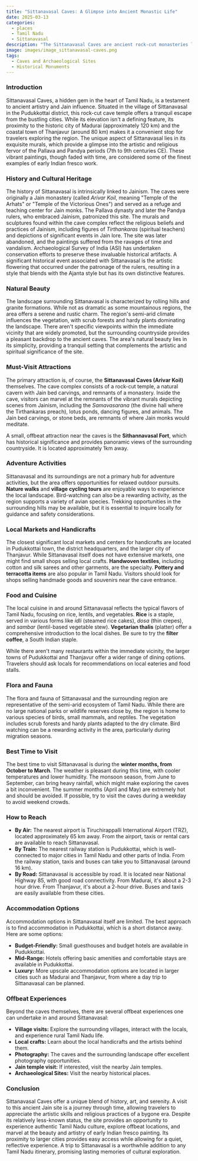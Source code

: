 ```yaml
---
title: "Sittanavasal Caves: A Glimpse into Ancient Monastic Life"
date: 2025-03-13
categories:
  - places
  - Tamil Nadu
  - Sittanavasal
description: "The Sittanavasal Caves are ancient rock-cut monasteries located in Tamil Nadu, India.Dating back to the 8th century CE, these caves were carved into the hills by Buddhist monks and serve as a testament to the region's rich spiritual heritage.Nestled amidst lush greenery and tea plantations, the Sittanavasal Caves offer a serene retreat for history enthusiasts and nature lovers alike.The site features intricate carvings and inscriptions, providing valuable insights into the cultural and religious practices of ancient Tamil Nadu.These caves are part of the larger network of monasteries that flourished along the trade routes between South India and Sri Lanka during the medieval period."
image: images/image_sittanavasal-caves.png
tags: 
  - Caves and Archaeological Sites
  - Historical Monuments
---
```



### **Introduction**

Sittanavasal Caves, a hidden gem in the heart of Tamil Nadu, is a testament to ancient artistry and Jain influence. Situated in the village of Sittanavasal in the Pudukkottai district, this rock-cut cave temple offers a tranquil escape from the bustling cities. While its elevation isn't a defining feature, its proximity to the historic city of Madurai (approximately 120 km) and the coastal town of Thanjavur (around 80 km) makes it a convenient stop for travelers exploring the region. The unique aspect of Sittanavasal lies in its exquisite murals, which provide a glimpse into the artistic and religious fervor of the Pallava and Pandya periods (7th to 9th centuries CE). These vibrant paintings, though faded with time, are considered some of the finest examples of early Indian fresco work.

### **History and Cultural Heritage**

The history of Sittanavasal is intrinsically linked to Jainism. The caves were originally a Jain monastery (called *Arivar Koil*, meaning "Temple of the Arhats" or "Temple of the Victorious Ones") and served as a refuge and teaching center for Jain monks. The Pallava dynasty and later the Pandya rulers, who embraced Jainism, patronized this site. The murals and sculptures found within the cave complex reflect the religious beliefs and practices of Jainism, including figures of *Tirthankaras* (spiritual teachers) and depictions of significant events in Jain lore. The site was later abandoned, and the paintings suffered from the ravages of time and vandalism. Archaeological Survey of India (ASI) has undertaken conservation efforts to preserve these invaluable historical artifacts. A significant historical event associated with Sittanavasal is the artistic flowering that occurred under the patronage of the rulers, resulting in a style that blends with the Ajanta style but has its own distinctive features.



### **Natural Beauty**

The landscape surrounding Sittanavasal is characterized by rolling hills and granite formations. While not as dramatic as some mountainous regions, the area offers a serene and rustic charm. The region's semi-arid climate influences the vegetation, with scrub forests and hardy plants dominating the landscape. There aren't specific viewpoints within the immediate vicinity that are widely promoted, but the surrounding countryside provides a pleasant backdrop to the ancient caves. The area's natural beauty lies in its simplicity, providing a tranquil setting that complements the artistic and spiritual significance of the site.

### **Must-Visit Attractions**

The primary attraction is, of course, the **Sittanavasal Caves (Arivar Koil)** themselves. The cave complex consists of a rock-cut temple, a natural cavern with Jain bed carvings, and remnants of a monastery. Inside the cave, visitors can marvel at the remnants of the vibrant murals depicting scenes from Jainism, including the *Samavasarana* (the divine hall where the Tirthankaras preach), lotus ponds, dancing figures, and animals. The Jain bed carvings, or stone beds, are remnants of where Jain monks would meditate.



A small, offbeat attraction near the caves is the **Sithannavasal Fort**, which has historical significance and provides panoramic views of the surrounding countryside. It is located approximately 1km away.

### **Adventure Activities**

Sittanavasal and its surroundings are not a primary hub for adventure activities, but the area offers opportunities for relaxed outdoor pursuits. **Nature walks** and **village cycling tours** are enjoyable ways to experience the local landscape. Bird-watching can also be a rewarding activity, as the region supports a variety of avian species. Trekking opportunities in the surrounding hills may be available, but it is essential to inquire locally for guidance and safety considerations.

### **Local Markets and Handicrafts**

The closest significant local markets and centers for handicrafts are located in Pudukkottai town, the district headquarters, and the larger city of Thanjavur. While Sittanavasal itself does not have extensive markets, one might find small shops selling local crafts. **Handwoven textiles**, including cotton and silk sarees and other garments, are the specialty. **Pottery and terracotta items** are also popular in Tamil Nadu. Visitors should look for shops selling handmade goods and souvenirs near the cave entrance.

### **Food and Cuisine**

The local cuisine in and around Sittanavasal reflects the typical flavors of Tamil Nadu, focusing on rice, lentils, and vegetables. **Rice** is a staple, served in various forms like *idli* (steamed rice cakes), *dosa* (thin crepes), and *sambar* (lentil-based vegetable stew). **Vegetarian thalis** (platter) offer a comprehensive introduction to the local dishes. Be sure to try the **filter coffee**, a South Indian staple.



While there aren't many restaurants within the immediate vicinity, the larger towns of Pudukkottai and Thanjavur offer a wider range of dining options. Travelers should ask locals for recommendations on local eateries and food stalls.

### **Flora and Fauna**

The flora and fauna of Sittanavasal and the surrounding region are representative of the semi-arid ecosystem of Tamil Nadu. While there are no large national parks or wildlife reserves close by, the region is home to various species of birds, small mammals, and reptiles. The vegetation includes scrub forests and hardy plants adapted to the dry climate. Bird watching can be a rewarding activity in the area, particularly during migration seasons.

### **Best Time to Visit**

The best time to visit Sittanavasal is during the **winter months, from October to March**. The weather is pleasant during this time, with cooler temperatures and lower humidity. The monsoon season, from June to September, can bring heavy rainfall, which might make exploring the caves a bit inconvenient. The summer months (April and May) are extremely hot and should be avoided. If possible, try to visit the caves during a weekday to avoid weekend crowds.

### **How to Reach**

*   **By Air:** The nearest airport is Tiruchirappalli International Airport (TRZ), located approximately 65 km away. From the airport, taxis or rental cars are available to reach Sittanavasal.
*   **By Train:** The nearest railway station is Pudukkottai, which is well-connected to major cities in Tamil Nadu and other parts of India. From the railway station, taxis and buses can take you to Sittanavasal (around 16 km).
*   **By Road:** Sittanavasal is accessible by road. It is located near National Highway 85, with good road connectivity. From Madurai, it's about a 2-3 hour drive. From Thanjavur, it's about a 2-hour drive. Buses and taxis are easily available from these cities.

### **Accommodation Options**

Accommodation options in Sittanavasal itself are limited. The best approach is to find accommodation in Pudukkottai, which is a short distance away. Here are some options:

*   **Budget-Friendly:** Small guesthouses and budget hotels are available in Pudukkottai.
*   **Mid-Range:** Hotels offering basic amenities and comfortable stays are available in Pudukkottai.
*   **Luxury:** More upscale accommodation options are located in larger cities such as Madurai and Thanjavur, from where a day trip to Sittanavasal can be planned.

### **Offbeat Experiences**

Beyond the caves themselves, there are several offbeat experiences one can undertake in and around Sittanavasal:

*   **Village visits:** Explore the surrounding villages, interact with the locals, and experience rural Tamil Nadu life.
*   **Local crafts:** Learn about the local handicrafts and the artists behind them.
*   **Photography:** The caves and the surrounding landscape offer excellent photography opportunities.
*   **Jain temple visit:** If interested, visit the nearby Jain temples.
*   **Archaeological Sites:** Visit the nearby historical places.



### **Conclusion**

Sittanavasal Caves offer a unique blend of history, art, and serenity. A visit to this ancient Jain site is a journey through time, allowing travelers to appreciate the artistic skills and religious practices of a bygone era. Despite its relatively less-known status, the site provides an opportunity to experience authentic Tamil Nadu culture, explore offbeat locations, and marvel at the beauty and artistry of early Indian fresco painting. Its proximity to larger cities provides easy access while allowing for a quiet, reflective experience. A trip to Sittanavasal is a worthwhile addition to any Tamil Nadu itinerary, promising lasting memories of cultural exploration.


